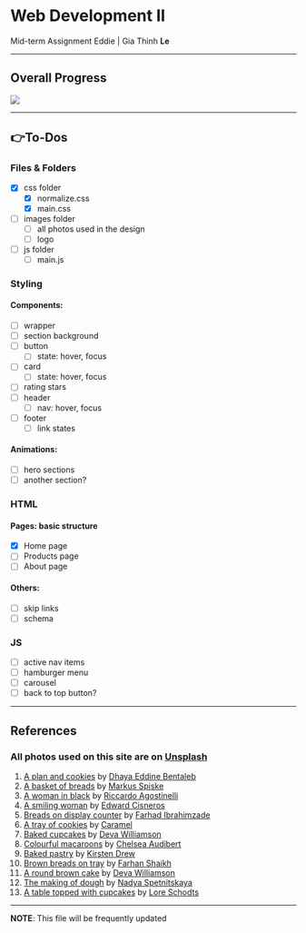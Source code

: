 # Web Development II

Mid-term Assignment
Eddie | Gia Thinh **Le**

---

## Overall Progress

![](https://geps.dev/progress/20)

---

## :point_right:To-Dos

### Files & Folders

- [x] css folder
  + [x] normalize.css
  + [x] main.css
- [ ] images folder
  + [ ] all photos used in the design
  + [ ] logo
- [ ] js folder
  + [ ] main.js

### Styling

#### Components:

- [ ] wrapper
- [ ] section background
- [ ] button
  - [ ] state: hover, focus
- [ ] card
  - [ ] state: hover, focus
- [ ] rating stars
- [ ] header
  - [ ] nav: hover, focus
- [ ] footer
  - [ ] link states

#### Animations:

- [ ] hero sections
- [ ] another section?

### HTML

#### Pages: basic structure

- [x] Home page
- [ ] Products page
- [ ] About page

#### Others:

- [ ] skip links
- [ ] schema

### JS

- [ ] active nav items
- [ ] hamburger menu
- [ ] carousel
- [ ] back to top button?

---

## References

### All photos used on this site are on [Unsplash](https://unsplash.com)

1. [A plan and cookies](https://unsplash.com/photos/four-chocolate-cupcakes-1enpRvltI_k) by [Dhaya Eddine Bentaleb](https://unsplash.com/@dhayaeddinebentaleb)
2. [A basket of breads](https://unsplash.com/photos/baked-bread-on-brown-wicker-bowl-q0UBzw-FKE4) by [Markus Spiske](https://unsplash.com/@markusspiske)
3. [A woman in black](https://unsplash.com/photos/woman-in-black-long-sleeve-dress-standing-beside-white-railings-near-body-of-water-during-daytime-ZrjwI-7xlJk) by [Riccardo Agostinelli](https://unsplash.com/@riccardoagostinelli)
4. [A smiling woman](https://unsplash.com/photos/smiling-woman-in-shallow-focus-photography-_H6wpor9mjs) by [Edward Cisneros](https://unsplash.com/@everythingcaptured)
5. [Breads on display counter](https://unsplash.com/photos/brown-bread-on-clear-glass-display-counter-I0Vb0DejVZ0) by [Farhad Ibrahimzade](https://unsplash.com/@ferhadd)
6. [A tray of cookies](https://unsplash.com/photos/a-tray-of-cookies-with-yellow-stars-on-them-a-WtnXm8uSM) by [Caramel](https://unsplash.com/@caramelconsulting)
7. [Baked cupcakes](https://unsplash.com/photos/baked-cupcake-S2jw81lfrG0) by [Deva Williamson](https://unsplash.com/@biglaughkitchen)
8. [Colourful macaroons](https://unsplash.com/photos/french-macaroons-with-different-colors-hV1gChgMa-k) by [Chelsea Audibert](https://unsplash.com/@chelseaaudibert)
9. [Baked pastry](https://unsplash.com/photos/baked-pastry-on-bowl-n49BjsFf5dI) by [Kirsten Drew](https://unsplash.com/@k_drew)
10. [Brown breads on tray](https://unsplash.com/photos/brown-bread-on-black-tray-rVOIf6tc5DU) by [Farhan Shaikh](https://unsplash.com/@thesliceofliving)
11. [A round brown cake](https://unsplash.com/photos/round-brown-cake-bLnJi-GKwhw) by [Deva Williamson](https://unsplash.com/@biglaughkitchen)
12. [The making of dough](https://unsplash.com/photos/person-making-dough-beside-brown-wooden-rolling-pin-tOYiQxF9-Ys) by [Nadya Spetnitskaya](https://unsplash.com/@kiboka)
13. [A table topped with cupcakes](https://unsplash.com/photos/a-table-topped-with-cupcakes-covered-in-frosting-FIxdY7jOBus) by [Lore Schodts](https://unsplash.com/@lore_schodts)

---


**NOTE**: This file will be frequently updated

